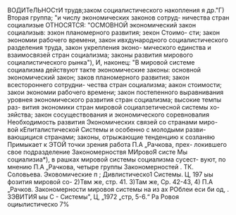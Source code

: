 ВОДИТеЛЬНОСтИ трудв;заком социалистического накопления я др."Г)
Вторая группа; "и числу экономических законов сотруд-
ничества стран социализые ОТНОСЯТСЯ: "ОСМОВНОЙ экономический
закон социализыв: эзкон планомерного развития; зекон Стоимо-
сти; закон экономии рабочего времени, закон ивхдународного
социалистического разделения труда, закон укрепления эконо-
мического единства и взаимосвязей стран социализма; законы
развития мирового социалистического рынка"),
И, наконец: "В мировой системе социализма действуют
такте экономические законы: основной экономический закон;
заков планомерного развития; закон всестороннего сотрудни-
чества стран социализма; аакон стоимости; закои экономии
рабочего времени; закон постепенного выравнивания уровнея
экономического развития стран социализма; высокие темпы раз-
вития экономики стран мировой социалзетичесной системы хо-
зяйства; закон сосуществования и экономического соревновалия
Необходимость развития Экономических связей со странами миро-
вой кЕпиталистической Системы и особенно с молодыми разви-
вающицися странами; законы, отрыжающие тенденцию к созланяю
Примыкает к ЭТОЙ точки зрения работа П.А „Рачкова, прех-
локившего свое подразделение Закономерноствя МИровоЯ систе
Мы социализиа*), в рашках мировой системы социализма сусест-
вуют, по мнению П.А „Рачкова, четыре группы Закономерностей .
ТК. Соловьева. Эковомические п ;
Дивлистическо1 Системы. Ц, 197 ыы фозития мировой со-
2)Твм же, стр. 41.
З)Там же, Ср. 42-43,
4) П.А „Рачков. Закономерности мировоя системы
на из ах РОблеи еси би од,
. ЗЭВИТИЯ ыы С -
Системы", Ц, „1972 „стр, 5-6.“ Ра Ровоя оциылистическо
7%
